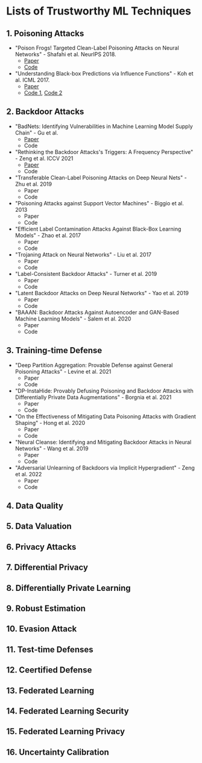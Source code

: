 # Lists of Trustworthy ML Techniques

## 1. Poisoning Attacks
- "Poison Frogs! Targeted Clean-Label Poisoning Attacks on Neural Networks" - Shafahi et al. NeurIPS 2018. 
    - [Paper](https://github.com/mnguyen0226/trustworthy_ml_techniques/blob/main/docs/papers/Poison%20Frogs!%20Targeted%20Clean-Label%20Poisoning%20Attacks%20on%20Neural%20Networks.pdf)
    - [Code](https://github.com/ashafahi/inceptionv3-transferLearn-poison)
- "Understanding Black-box Predictions via Influence Functions" - Koh et al. ICML 2017. 
    - [Paper](https://github.com/mnguyen0226/trustworthy_ml_techniques/blob/main/docs/papers/Understanding%20Black-box%20Predictions%20via%20Influence%20Functions.pdf)
    - [Code 1](https://worksheets.codalab.org/worksheets/0x2b314dc3536b482dbba02783a24719fd/), [Code 2](https://worksheets.codalab.org/worksheets/0x2b314dc3536b482dbba02783a24719fd/)

## 2. Backdoor Attacks
- "BadNets: Identifying Vulnerabilities in Machine Learning Model Supply Chain" - Gu et al.
    - [Paper](https://github.com/mnguyen0226/trustworthy_ml_techniques/blob/main/docs/papers/BadNets:%20Identifying%20Vulnerabilities%20in%20the%20Machine%20Learning%20Model%20Supply%20Chain.pdf)
    - Code
- "Rethinking the Backdoor Attacks's Triggers: A Frequency Perspective" - Zeng et al. ICCV 2021
    - [Paper](https://github.com/mnguyen0226/trustworthy_ml_techniques/blob/main/docs/papers/Rethinking%20the%20Backdoor%20Attacks%E2%80%99%20Triggers:%20A%20Frequency%20Perspective.pdf)
    - Code
- "Transferable Clean-Label Poisoning Attacks on Deep Neural Nets" - Zhu et al. 2019
    - Paper
    - Code
- "Poisoning Attacks against Support Vector Machines" - Biggio et al. 2013
    - Paper
    - Code
- "Efficient Label Contamination Attacks Against Black-Box Learning Models" - Zhao et al. 2017
    - Paper
    - Code
- "Trojaning Attack on Neural Networks" - Liu et al. 2017
    - Paper
    - Code
- "Label-Consistent Backdoor Attacks" - Turner et al. 2019
    - Paper
    - Code
- "Latent Backdoor Attacks on Deep Neural Networks" - Yao et al. 2019
    - Paper
    - Code
- "BAAAN: Backdoor Attacks Against Autoencoder and GAN-Based Machine Learning Models" - Salem et al. 2020
    - Paper
    - Code

## 3. Training-time Defense
- "Deep Partition Aggregation: Provable Defense against General Poisoning Attacks" - Levine et al. 2021
    - Paper
    - Code
- "DP-InstaHide: Provably Defusing Poisoning and Backdoor Attacks with Differentially Private Data Augmentations" - Borgnia et al. 2021
    - Paper
    - Code
- "On the Effectiveness of Mitigating Data Poisoning Attacks with Gradient Shaping" - Hong et al. 2020
    - Paper
    - Code
- "Neural Cleanse: Identifying and Mitigating Backdoor Attacks in Neural Networks" - Wang et al. 2019
    - Paper
    - Code
- "Adversarial Unlearning of Backdoors via Implicit Hypergradient" - Zeng et al. 2022
    - Paper
    - Code

## 4. Data Quality

## 5. Data Valuation

## 6. Privacy Attacks

## 7. Differential Privacy

## 8. Differentially Private Learning 

## 9. Robust Estimation

## 10. Evasion Attack

## 11. Test-time Defenses

## 12. Ceertified Defense

## 13. Federated Learning

## 14. Federated Learning Security

## 15. Federated Learning Privacy

## 16. Uncertainty Calibration